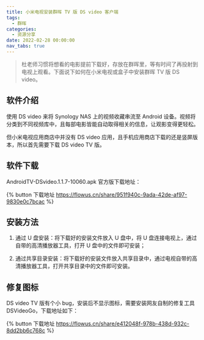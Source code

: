 ```yaml
---
title: 小米电视安装群晖 TV 版 DS video 客户端
tags:
  - 群晖
categories:
  - 资源分享
date: 2022-02-28 00:00:00
nav_tabs: true
---
```


> 杜老师习惯将想看的电影提前下载好，存放在群晖里，等有时间了再投射到电视上观看。下面说下如何在小米电视或盒子中安装群晖 TV 版 DS video。

<!-- more -->

## 软件介绍

使用 DS video 来将 Synology NAS 上的视频收藏串流至 Android 设备。视频将分类到不同视频库中，且每部电影皆能自动取得相关的信息，让观影变得更轻松。

但小米电视应用商店中并没有 DS video 应用，且手机应用商店下载的还是竖屏版本，所以首先需要下载 DS video TV 版。

## 软件下载

AndroidTV-DSvideo.1.1.7-10060.apk 官方版下载地址：

{% button 下载地址 https://flowus.cn/share/951f940c-9ada-42de-af97-9830e0c7bcac %}

## 安装方法

1. 通过 U 盘安装：将下载好的安装文件放入 U 盘中，将 U 盘连接电视上，通过自带的高清播放器工具，打开 U 盘中的文件即可安装；

2. 通过共享目录安装：将下载好的安装文件放入共享目录中，通过电视自带的高清播放器工具，打开共享目录中的文件即可安装。

## 修复图标

DS video TV 版有个小 bug，安装后不显示图标，需要安装网友自制的修复工具 DSVideoGo，下载地址如下：

{% button 下载地址 https://flowus.cn/share/e412048f-978b-438d-932c-8dd2bb6c768c %}
